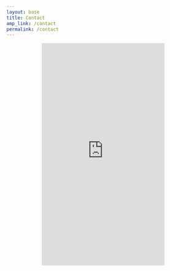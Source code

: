 ```yaml
---
layout: base
title: Contact
amp_link: /contact
permalink: /contact
---
```

<div style="min-width: 320px; width: 90%; height: 930px; overflow: hidden; margin: 0 auto 20px auto; text-align: center;">
    <iframe src="https://docs.google.com/forms/d/e/1FAIpQLSfDPtwEmuEvuWdw_StNID4rtCni_pbYd2fhfU1DSQNCmIvxyQ/viewform?embedded=true" width="320" height="580" frameborder="0" marginheight="0" marginwidth="0" scrolling="no">Loading…</iframe>
</div>


